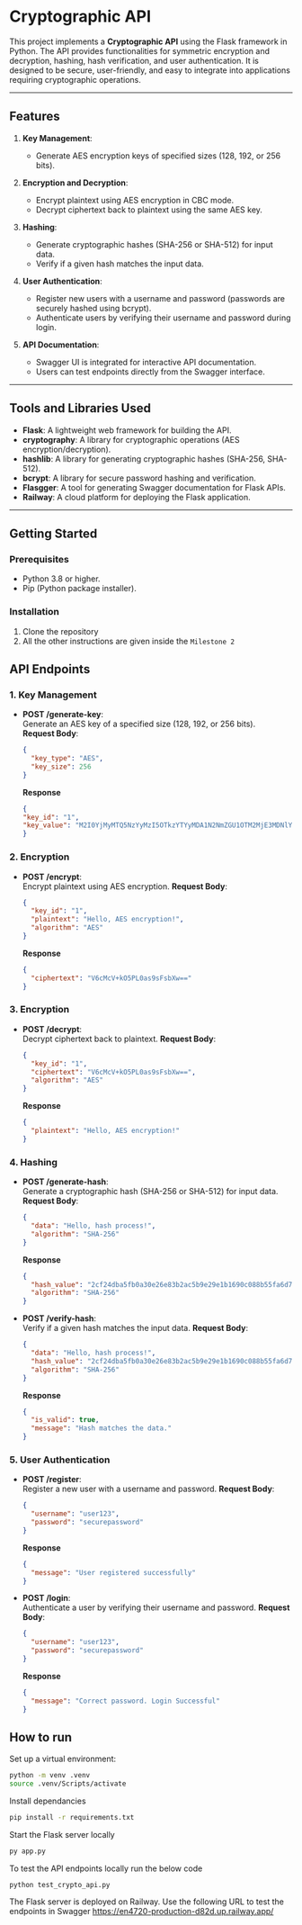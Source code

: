 # Cryptographic API

This project implements a **Cryptographic API** using the Flask framework in Python. The API provides functionalities for symmetric encryption and decryption, hashing, hash verification, and user authentication. It is designed to be secure, user-friendly, and easy to integrate into applications requiring cryptographic operations.

---

## Features

1. **Key Management**:
   - Generate AES encryption keys of specified sizes (128, 192, or 256 bits).

2. **Encryption and Decryption**:
   - Encrypt plaintext using AES encryption in CBC mode.
   - Decrypt ciphertext back to plaintext using the same AES key.

3. **Hashing**:
   - Generate cryptographic hashes (SHA-256 or SHA-512) for input data.
   - Verify if a given hash matches the input data.

4. **User Authentication**:
   - Register new users with a username and password (passwords are securely hashed using bcrypt).
   - Authenticate users by verifying their username and password during login.

5. **API Documentation**:
   - Swagger UI is integrated for interactive API documentation.
   - Users can test endpoints directly from the Swagger interface.

---

## Tools and Libraries Used

- **Flask**: A lightweight web framework for building the API.
- **cryptography**: A library for cryptographic operations (AES encryption/decryption).
- **hashlib**: A library for generating cryptographic hashes (SHA-256, SHA-512).
- **bcrypt**: A library for secure password hashing and verification.
- **Flasgger**: A tool for generating Swagger documentation for Flask APIs.
- **Railway**: A cloud platform for deploying the Flask application.

---

## Getting Started

### Prerequisites

- Python 3.8 or higher.
- Pip (Python package installer).

### Installation

1. Clone the repository
2. All the other instructions are given inside the `Milestone 2`

## API Endpoints

### 1. Key Management
- **POST /generate-key**:  
  Generate an AES key of a specified size (128, 192, or 256 bits).  
  **Request Body**:
  ```json
  {
    "key_type": "AES",
    "key_size": 256
  }
  ```
  **Response**
  ```json
  {
  "key_id": "1",
  "key_value": "M2I0YjMyMTQ5NzYyMzI5OTkzYTYyMDA1N2NmZGU1OTM2MjE3MDNlYzY0NmMyMGQ0YjM2NzEzYzJhY2Y5YjFhNDFjYjY3YmE0Y2FlYzMwYmFkZDZkMTM1MDY0OWFmZDRmZjk1ZDZkMjA2"
  }
  ```

### 2. Encryption
- **POST /encrypt**:  
  Encrypt plaintext using AES encryption. 
  **Request Body**:
  ```json
  {
    "key_id": "1",
    "plaintext": "Hello, AES encryption!",
    "algorithm": "AES"
  }
  ```
  **Response**
  ```json
  {
    "ciphertext": "V6cMcV+kO5PL0as9sFsbXw=="
  }
  ```

### 3. Encryption
- **POST /decrypt**:  
  Decrypt ciphertext back to plaintext. 
  **Request Body**:
  ```json
  {
    "key_id": "1",
    "ciphertext": "V6cMcV+kO5PL0as9sFsbXw==",
    "algorithm": "AES"
  }
  ```
  **Response**
  ```json
  {
    "plaintext": "Hello, AES encryption!"
  }
  ```

### 4. Hashing
- **POST /generate-hash**:  
  Generate a cryptographic hash (SHA-256 or SHA-512) for input data. 
  **Request Body**:
  ```json
  {
    "data": "Hello, hash process!",
    "algorithm": "SHA-256"
  }
  ```
  **Response**
  ```json
  {
    "hash_value": "2cf24dba5fb0a30e26e83b2ac5b9e29e1b1690c088b55fa6d7af413f4a3e5d3f",
    "algorithm": "SHA-256"
  }
  ```

  
- **POST /verify-hash**:  
  Verify if a given hash matches the input data.
  **Request Body**:
  ```json
  {
    "data": "Hello, hash process!",
    "hash_value": "2cf24dba5fb0a30e26e83b2ac5b9e29e1b1690c088b55fa6d7af413f4a3e5d3f",
    "algorithm": "SHA-256"
  }
  ```
  **Response**
  ```json
  {
    "is_valid": true,
    "message": "Hash matches the data."
  }
  ```


### 5. User Authentication
- **POST /register**:  
  Register a new user with a username and password. 
  **Request Body**:
  ```json
  {
    "username": "user123",
    "password": "securepassword"
  }
  ```
  **Response**
  ```json
  {
    "message": "User registered successfully"
  }
  ```

- **POST /login**:  
  Authenticate a user by verifying their username and password. 
  **Request Body**:
  ```json
  {
    "username": "user123",
    "password": "securepassword"
  }
  ```
  
  **Response**
  ```json
  {
    "message": "Correct password. Login Successful"
  }
  ```

## How to run

Set up a virtual environment:  
```bash
python -m venv .venv
source .venv/Scripts/activate
```

Install dependancies
```bash
pip install -r requirements.txt
```

Start the Flask server locally
```bash
py app.py
```

To test the API endpoints locally run the below code
 ```
python test_crypto_api.py
```

The Flask server is deployed on Railway. Use the following URL to test the endpoints in Swagger
https://en4720-production-d82d.up.railway.app/
